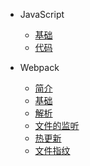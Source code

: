 - JavaScript
  - [基础](js基础.md)
  - [代码](撸代码.md)

- Webpack
  - [简介](webpack-intro.md)
  - [基础](webpack-basic.md)
  - [解析](webpack-parse.md)
  - [文件的监听](webpack-listen.md)
  - [热更新](webpack-wds.md)
  - [文件指纹](webpack-chunk.md)